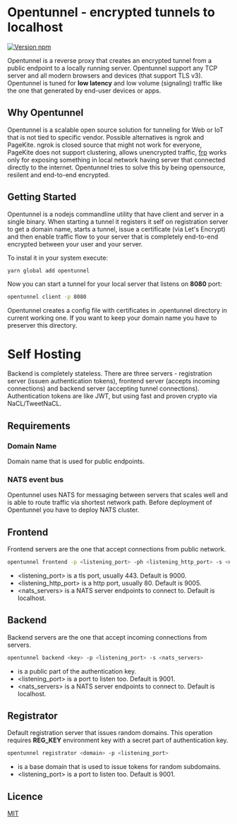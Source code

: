 # Opentunnel - encrypted tunnels to localhost
[![Version npm](https://img.shields.io/npm/v/opentunnel.svg?logo=npm)](https://www.npmjs.com/package/opentunnel)

Opentunnel is a reverse proxy that creates an encrypted tunnel from a public endpoint to a locally running server.
Opentunnel support any TCP server and all modern browsers and devices (that support TLS v3). Opentunnel is tuned for **low latency** and low volume (signaling) traffic like the one that generated by end-user devices or apps.

## Why Opentunnel
Opentunnel is a scalable open source solution for tunneling for Web or IoT that is not tied to specific vendor. Possible alternatives is ngrok and PageKite. ngrok is closed source that might not work for everyone, PageKite does not support clustering, allows unencrypted traffic, [frp](https://github.com/fatedier/frp) works only for exposing something in local network having server that connected directly to the internet. Opentunnel tries to solve this by being opensource, resilent and end-to-end encrypted.

## Getting Started
Opentunnel is a nodejs commandline utility that have client and server in a single binary. When starting a tunnel it registers it self on registration server to get a domain name, starts a tunnel, issue a certificate (via Let's Encrypt) and then enable traffic flow to your server that is completely end-to-end encrypted between your user and your server.

To instal it in your system execute:
```bash
yarn global add opentunnel
```

Now you can start a tunnel for your local server that listens on **8080** port:
```bash
opentunnel client -p 8080
```

Opentunnel creates a config file with certificates in .opentunnel directory in current working one. If you want to keep your domain name you have to preserver this directory.

# Self Hosting
Backend is completely stateless. There are three servers - registration server (issuen authentication tokens), frontend server (accepts incoming connections) and backend server (accepting tunnel connections). Authentication tokens are like JWT, but using fast and proven crypto via NaCL/TweetNaCL.

## Requirements
### Domain Name
Domain name that is used for public endpoints.
### NATS event bus
Opentunnel uses NATS for messaging between servers that scales well and is able to route traffic via shortest network path. Before deployment of Opentunnel you have to deploy NATS cluster.

## Frontend
Frontend servers are the one that accept connections from public network.

```bash
opentunnel frontend -p <listening_port> -ph <listening_http_port> -s <nats_servers>
```
* <listening_port> is a tls port, usually 443. Default is 9000.
* <listening_http_port> is a http port, usually 80. Default is 9005.
* <nats_servers> is a NATS server endpoints to connect to. Default is localhost.

## Backend
Backend servers are the one that accept incoming connections from servers.
```bash
opentunnel backend <key> -p <listening_port> -s <nats_servers>
```

* <key> is a public part of the authentication key.
* <listening_port> is a port to listen too. Default is 9001.
* <nats_servers> is a NATS server endpoints to connect to. Default is localhost.

## Registrator
Default registration server that issues random domains. 
This operation requires **REG_KEY** environment key with a secret part of authentication key.

```bash
opentunnel registrator <domain> -p <listening_port>
```
* <host> is a base domain that is used to issue tokens for random subdomains.
* <listening_port> is a port to listen too. Default is 9001.

## Licence
[MIT](LICENSE)
